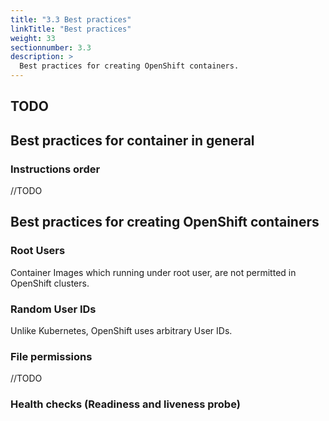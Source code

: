 ```yaml
---
title: "3.3 Best practices"
linkTitle: "Best practices"
weight: 33
sectionnumber: 3.3
description: >
  Best practices for creating OpenShift containers.
---
```

## TODO


## Best practices for container in general


### Instructions order

//TODO


## Best practices for creating OpenShift containers


### Root Users

Container Images which running under root user, are not permitted in OpenShift clusters.


### Random User IDs

Unlike Kubernetes, OpenShift uses arbitrary User IDs.


### File permissions

//TODO


### Health checks (Readiness and liveness probe)
